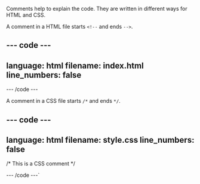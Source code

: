 Comments help to explain the code. They are written in different ways for HTML and CSS.

A comment in a HTML file starts `<!--` and ends `-->`. 

--- code ---
---
language: html
filename: index.html
line_numbers: false
---
  <!-- This is a HTML comment -->

--- /code ---

A comment in a CSS file starts `/*` and ends `*/`. 

--- code ---
---
language: html
filename: style.css
line_numbers: false
---
  /* This is a CSS comment */

--- /code ---`

